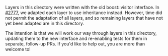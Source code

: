 Layers in this directory were written with the old boost::visitor interface.  In
[#2777](https://github.com/mlpack/mlpack/pull/2777), we adapted each layer to
use inheritance instead.  However, time did not permit the adaptation of all
layers, and so remaining layers that have not yet been adapted are in this
directory.

The intention is that we will work our way through layers in this directory,
updating them to the new interface and re-enabling tests for them in separate,
follow-up PRs.  If you'd like to help out, you are more than welcome to!
